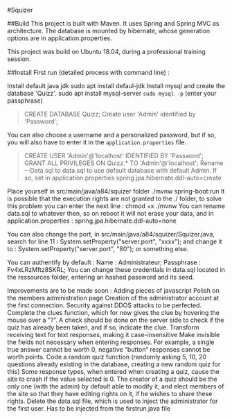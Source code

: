 #Squizer

##Build
This project is built with Maven. It uses Spring and Spring MVC as architecture. The database is mounted by hibernate, whose generation options are in application.properties.

This project was build on Ubuntu 18.04, during a professional training session.

##Install
First run (detailed process with command line) :

Install default java jdk sudo apt install defaul-jdk Install mysql and create the database 'Quizz'. sudo apt install mysql-server `sudo mysql -p` (enter your passphrase) 
> CREATE DATABASE Quizz;
> Create user 'Admin' identified by 'Password';

You can also choose a username and a personalized password, but if so, you will also have to enter it in the `application.properties` file.

> CREATE USER 'Admin'@'localhost' IDENTIFIED BY 'Password'; GRANT ALL PRIVILEGES ON Quizz.* TO 'Admin'@'localhost'; Rename --Data.sql to data.sql to use default database with default Admin. If so, set in application.properties spring.jpa.hibernate.ddl-auto=create

Place yourself in src/main/java/a84/squizer folder ./mvnw spring-boot:run It is possible that the execution rights are not granted to the ./ folder, to solve this problem you can enter the next line : chmod +x ./mvnw You can rename data.sql to whatever then, so on reboot it will not erase your data, and in application.properties : spring.jpa.hibernate.ddl-auto=none

You can also change the port, in src/main/java/a84/squizer/Squizer.java, search for line 11 : System.setProperty("server.port", "xxxx"); and change it to : System.setProperty("server.port", "80"); or something else.

You can authentify by default : Name : Administrateur; Passphrase : Fv4xLRzMftz8SKRL; You can change these credentials in data.sql located in the ressources folder, entering an hashed password and its seed.

Improvements are to be made soon : Adding pieces of javascript Polish on the members administration page Creation of the administrator account at the first connection. Security against DDOS attacks to be perfected. Complete the clues function, which for now gives the clue by hovering the mouse over a “?”. A check should be done on the server side to check if the quiz has already been taken, and if so, indicate the clue. Transform receiving text for text responses, making it case-insensitive Make invisible the fields not necessary when entering responses. For example, a single true answer cannot be worth 0, negative “button” responses cannot be worth points. Code a random quiz function (randomly asking 5, 10, 20 questions already existing in the database, creating a new random quiz for this) Some response types, when entered when creating a quiz, cause the site to crash if the value selected is 0. The creator of a quiz should be the only one (with the admin) by default able to modify it, and elect members of the site so that they have editing rights on it, if he wishes to share these rights. Delete the data.sql file, which is used to inject the administrator for the first user. Has to be injected from the firstrun.java file
